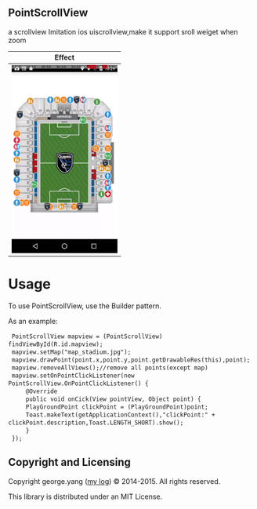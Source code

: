 PointScrollView
---

a scrollview Imitation ios uiscrollview,make it support sroll weiget when zoom

| Effect |
| --- |
| ![weiget Effect](./gif/show.gif) |


Usage
====

To use PointScrollView, use the Builder pattern.

As an example:

~~~
 PointScrollView mapview = (PointScrollView) findViewById(R.id.mapview);
 mapview.setMap("map_stadium.jpg");
 mapview.drawPoint(point.x,point.y,point.getDrawableRes(this),point);
 mapview.removeAllViews();//remove all points(except map)
 mapview.setOnPointClickListener(new PointScrollView.OnPointClickListener() {
     @Override
     public void onCick(View pointView, Object point) {
     PlayGroundPoint clickPoint = (PlayGroundPoint)point;
     Toast.makeText(getApplicationContext(),"clickPoint:" + clickPoint.description,Toast.LENGTH_SHORT).show();
     }
 });
~~~

Copyright and Licensing
----

Copyright george.yang ([my log](http://blog.csdn.net/u010499721)) © 2014-2015. All rights reserved.

This library is distributed under an MIT License.
